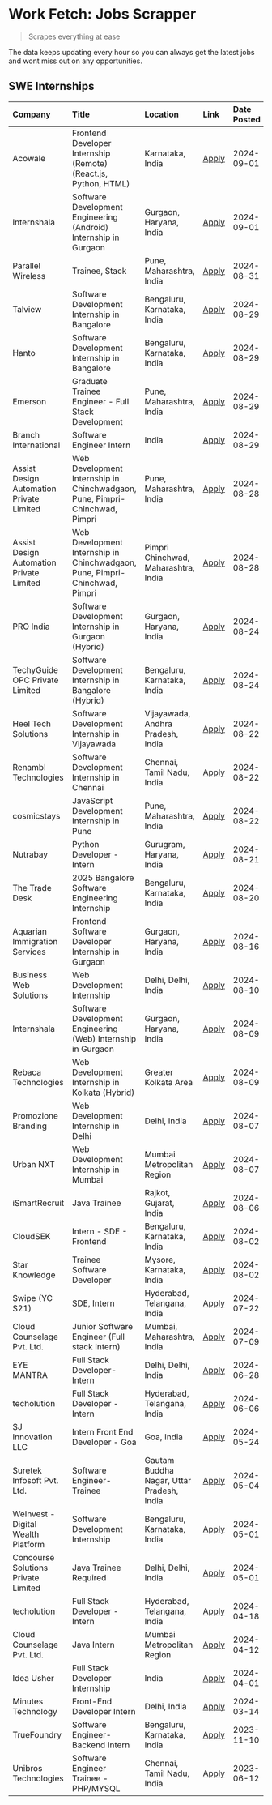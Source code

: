 # Work Fetch: Jobs Scrapper
> Scrapes everything at ease

The data keeps updating every hour so you can always get the latest jobs and wont miss out on any opportunities.

## SWE Internships
<!--START_SECTION:workfetch-->
| Company                                  | Title                                                                       | Location                                  | Link                                                                                                                                                                                                                                                                                                                     | Date Posted   |
|:-----------------------------------------|:----------------------------------------------------------------------------|:------------------------------------------|:-------------------------------------------------------------------------------------------------------------------------------------------------------------------------------------------------------------------------------------------------------------------------------------------------------------------------|:--------------|
| Acowale                                  | Frontend Developer Internship (Remote) (React.js, Python, HTML)             | Karnataka, India                          | [Apply](https://in.linkedin.com/jobs/view/frontend-developer-internship-remote-react-js-python-html-at-acowale-4014663920?position=5&pageNum=0&refId=nSu5h%2FRBjYAyDBppKKtgBw%3D%3D&trackingId=ni5SuXbbAyChpJgrt8iiIA%3D%3D&trk=public_jobs_jserp-result_search-card)                                                    | 2024-09-01    |
| Internshala                              | Software Development Engineering (Android) Internship in Gurgaon            | Gurgaon, Haryana, India                   | [Apply](https://in.linkedin.com/jobs/view/software-development-engineering-android-internship-in-gurgaon-at-internshala-4015471580?position=14&pageNum=0&refId=nSu5h%2FRBjYAyDBppKKtgBw%3D%3D&trackingId=vKh9gxXUartZYMiR25oAsA%3D%3D&trk=public_jobs_jserp-result_search-card)                                          | 2024-09-01    |
| Parallel Wireless                        | Trainee, Stack                                                              | Pune, Maharashtra, India                  | [Apply](https://in.linkedin.com/jobs/view/trainee-stack-at-parallel-wireless-3905689841?position=49&pageNum=0&refId=nSu5h%2FRBjYAyDBppKKtgBw%3D%3D&trackingId=jx2s%2F3N1WrxnVbbpk4r8TQ%3D%3D&trk=public_jobs_jserp-result_search-card)                                                                                   | 2024-08-31    |
| Talview                                  | Software Development Internship in Bangalore                                | Bengaluru, Karnataka, India               | [Apply](https://in.linkedin.com/jobs/view/software-development-internship-in-bangalore-at-talview-4012997749?position=6&pageNum=0&refId=nSu5h%2FRBjYAyDBppKKtgBw%3D%3D&trackingId=cMqKSPeVjgJ7r1AqMw1RPw%3D%3D&trk=public_jobs_jserp-result_search-card)                                                                 | 2024-08-29    |
| Hanto                                    | Software Development Internship in Bangalore                                | Bengaluru, Karnataka, India               | [Apply](https://in.linkedin.com/jobs/view/software-development-internship-in-bangalore-at-hanto-4013200427?position=9&pageNum=0&refId=nSu5h%2FRBjYAyDBppKKtgBw%3D%3D&trackingId=UmnaENFKhBX4PhOCwNkfYw%3D%3D&trk=public_jobs_jserp-result_search-card)                                                                   | 2024-08-29    |
| Emerson                                  | Graduate Trainee Engineer - Full Stack Development                          | Pune, Maharashtra, India                  | [Apply](https://in.linkedin.com/jobs/view/graduate-trainee-engineer-full-stack-development-at-emerson-4012695874?position=36&pageNum=0&refId=nSu5h%2FRBjYAyDBppKKtgBw%3D%3D&trackingId=0ZTX3VBOoIC%2Bd%2BImwPP6GA%3D%3D&trk=public_jobs_jserp-result_search-card)                                                        | 2024-08-29    |
| Branch International                     | Software Engineer Intern                                                    | India                                     | [Apply](https://in.linkedin.com/jobs/view/software-engineer-intern-at-branch-international-3360513601?position=43&pageNum=0&refId=nSu5h%2FRBjYAyDBppKKtgBw%3D%3D&trackingId=k5Ch26Z0NIUeWBBy%2BDDOFQ%3D%3D&trk=public_jobs_jserp-result_search-card)                                                                     | 2024-08-29    |
| Assist Design Automation Private Limited | Web Development Internship in Chinchwadgaon, Pune, Pimpri-Chinchwad, Pimpri | Pune, Maharashtra, India                  | [Apply](https://in.linkedin.com/jobs/view/web-development-internship-in-chinchwadgaon-pune-pimpri-chinchwad-pimpri-at-assist-design-automation-private-limited-4010147193?position=47&pageNum=0&refId=nSu5h%2FRBjYAyDBppKKtgBw%3D%3D&trackingId=tOJ%2FkxohAVxB2XmBh37VLg%3D%3D&trk=public_jobs_jserp-result_search-card) | 2024-08-28    |
| Assist Design Automation Private Limited | Web Development Internship in Chinchwadgaon, Pune, Pimpri-Chinchwad, Pimpri | Pimpri Chinchwad, Maharashtra, India      | [Apply](https://in.linkedin.com/jobs/view/web-development-internship-in-chinchwadgaon-pune-pimpri-chinchwad-pimpri-at-assist-design-automation-private-limited-4010142653?position=60&pageNum=0&refId=nSu5h%2FRBjYAyDBppKKtgBw%3D%3D&trackingId=t0m1QqP5Y8YtktT%2BM1VuTw%3D%3D&trk=public_jobs_jserp-result_search-card) | 2024-08-28    |
| PRO India                                | Software Development Internship in Gurgaon (Hybrid)                         | Gurgaon, Haryana, India                   | [Apply](https://in.linkedin.com/jobs/view/software-development-internship-in-gurgaon-hybrid-at-pro-india-4009587664?position=34&pageNum=0&refId=nSu5h%2FRBjYAyDBppKKtgBw%3D%3D&trackingId=Jmd4qEVkchL4M3y0cFZgDQ%3D%3D&trk=public_jobs_jserp-result_search-card)                                                         | 2024-08-24    |
| TechyGuide OPC Private Limited           | Software Development Internship in Bangalore (Hybrid)                       | Bengaluru, Karnataka, India               | [Apply](https://in.linkedin.com/jobs/view/software-development-internship-in-bangalore-hybrid-at-techyguide-opc-private-limited-4009591646?position=41&pageNum=0&refId=nSu5h%2FRBjYAyDBppKKtgBw%3D%3D&trackingId=Loa5MpxOKsqxkPPGs1Pcdg%3D%3D&trk=public_jobs_jserp-result_search-card)                                  | 2024-08-24    |
| Heel Tech Solutions                      | Software Development Internship in Vijayawada                               | Vijayawada, Andhra Pradesh, India         | [Apply](https://in.linkedin.com/jobs/view/software-development-internship-in-vijayawada-at-heel-tech-solutions-4007906692?position=26&pageNum=0&refId=nSu5h%2FRBjYAyDBppKKtgBw%3D%3D&trackingId=6jzqVbyZ1HIoNd86GKKDAQ%3D%3D&trk=public_jobs_jserp-result_search-card)                                                   | 2024-08-22    |
| Renambl Technologies                     | Software Development Internship in Chennai                                  | Chennai, Tamil Nadu, India                | [Apply](https://in.linkedin.com/jobs/view/software-development-internship-in-chennai-at-renambl-technologies-4007910299?position=32&pageNum=0&refId=nSu5h%2FRBjYAyDBppKKtgBw%3D%3D&trackingId=d1faMumzc9rp1eBXxAsMyQ%3D%3D&trk=public_jobs_jserp-result_search-card)                                                     | 2024-08-22    |
| cosmicstays                              | JavaScript Development Internship in Pune                                   | Pune, Maharashtra, India                  | [Apply](https://in.linkedin.com/jobs/view/javascript-development-internship-in-pune-at-cosmicstays-4007904825?position=48&pageNum=0&refId=nSu5h%2FRBjYAyDBppKKtgBw%3D%3D&trackingId=QK4RNypUgvhIWSHEOI75Lw%3D%3D&trk=public_jobs_jserp-result_search-card)                                                               | 2024-08-22    |
| Nutrabay                                 | Python Developer - Intern                                                   | Gurugram, Haryana, India                  | [Apply](https://in.linkedin.com/jobs/view/python-developer-intern-at-nutrabay-4003909226?position=29&pageNum=0&refId=nSu5h%2FRBjYAyDBppKKtgBw%3D%3D&trackingId=tOeQM51iNTIFYyhrBF5ukw%3D%3D&trk=public_jobs_jserp-result_search-card)                                                                                    | 2024-08-21    |
| The Trade Desk                           | 2025 Bangalore Software Engineering Internship                              | Bengaluru, Karnataka, India               | [Apply](https://in.linkedin.com/jobs/view/2025-bangalore-software-engineering-internship-at-the-trade-desk-3987456531?position=8&pageNum=0&refId=nSu5h%2FRBjYAyDBppKKtgBw%3D%3D&trackingId=9LIPns62zdDLf0i6A9u%2FHA%3D%3D&trk=public_jobs_jserp-result_search-card)                                                      | 2024-08-20    |
| Aquarian Immigration Services            | Frontend Software Developer Internship in Gurgaon                           | Gurgaon, Haryana, India                   | [Apply](https://in.linkedin.com/jobs/view/frontend-software-developer-internship-in-gurgaon-at-aquarian-immigration-services-4003119832?position=59&pageNum=0&refId=nSu5h%2FRBjYAyDBppKKtgBw%3D%3D&trackingId=RYlSHNnuRDTcGmoFIGO2bw%3D%3D&trk=public_jobs_jserp-result_search-card)                                     | 2024-08-16    |
| Business Web Solutions                   | Web Development Internship                                                  | Delhi, Delhi, India                       | [Apply](https://in.linkedin.com/jobs/view/web-development-internship-at-business-web-solutions-3997105289?position=53&pageNum=0&refId=nSu5h%2FRBjYAyDBppKKtgBw%3D%3D&trackingId=%2F%2BIaai5CPKYsjgkRCbUcww%3D%3D&trk=public_jobs_jserp-result_search-card)                                                               | 2024-08-10    |
| Internshala                              | Software Development Engineering (Web) Internship in Gurgaon                | Gurgaon, Haryana, India                   | [Apply](https://in.linkedin.com/jobs/view/software-development-engineering-web-internship-in-gurgaon-at-internshala-3997620471?position=3&pageNum=0&refId=nSu5h%2FRBjYAyDBppKKtgBw%3D%3D&trackingId=2Pbz7figd61fohymc2HxYw%3D%3D&trk=public_jobs_jserp-result_search-card)                                               | 2024-08-09    |
| Rebaca Technologies                      | Web Development Internship in Kolkata (Hybrid)                              | Greater Kolkata Area                      | [Apply](https://in.linkedin.com/jobs/view/web-development-internship-in-kolkata-hybrid-at-rebaca-technologies-3997621369?position=37&pageNum=0&refId=nSu5h%2FRBjYAyDBppKKtgBw%3D%3D&trackingId=gnnFe%2FeS6t9Ki5Db6CwRFA%3D%3D&trk=public_jobs_jserp-result_search-card)                                                  | 2024-08-09    |
| Promozione Branding                      | Web Development Internship in Delhi                                         | Delhi, India                              | [Apply](https://in.linkedin.com/jobs/view/web-development-internship-in-delhi-at-promozione-branding-3995559880?position=23&pageNum=0&refId=nSu5h%2FRBjYAyDBppKKtgBw%3D%3D&trackingId=prmX3BmT%2FId51TZIDlN3hA%3D%3D&trk=public_jobs_jserp-result_search-card)                                                           | 2024-08-07    |
| Urban NXT                                | Web Development Internship in Mumbai                                        | Mumbai Metropolitan Region                | [Apply](https://in.linkedin.com/jobs/view/web-development-internship-in-mumbai-at-urban-nxt-3995561641?position=57&pageNum=0&refId=nSu5h%2FRBjYAyDBppKKtgBw%3D%3D&trackingId=o8yCEA2ZM0vwqCQMIFTLcA%3D%3D&trk=public_jobs_jserp-result_search-card)                                                                      | 2024-08-07    |
| iSmartRecruit                            | Java Trainee                                                                | Rajkot, Gujarat, India                    | [Apply](https://in.linkedin.com/jobs/view/java-trainee-at-ismartrecruit-3992301825?position=27&pageNum=0&refId=nSu5h%2FRBjYAyDBppKKtgBw%3D%3D&trackingId=pCsKvuuEGRDI%2BimYr470PA%3D%3D&trk=public_jobs_jserp-result_search-card)                                                                                        | 2024-08-06    |
| CloudSEK                                 | Intern - SDE - Frontend                                                     | Bengaluru, Karnataka, India               | [Apply](https://in.linkedin.com/jobs/view/intern-sde-frontend-at-cloudsek-3991574495?position=20&pageNum=0&refId=nSu5h%2FRBjYAyDBppKKtgBw%3D%3D&trackingId=OQIQSOl8POrcyrTstgdu1w%3D%3D&trk=public_jobs_jserp-result_search-card)                                                                                        | 2024-08-02    |
| Star Knowledge                           | Trainee Software Developer                                                  | Mysore, Karnataka, India                  | [Apply](https://in.linkedin.com/jobs/view/trainee-software-developer-at-star-knowledge-3991516161?position=50&pageNum=0&refId=nSu5h%2FRBjYAyDBppKKtgBw%3D%3D&trackingId=cVHGUjAylP7EPVRF%2FU4vNA%3D%3D&trk=public_jobs_jserp-result_search-card)                                                                         | 2024-08-02    |
| Swipe (YC S21)                           | SDE, Intern                                                                 | Hyderabad, Telangana, India               | [Apply](https://in.linkedin.com/jobs/view/sde-intern-at-swipe-yc-s21-3980368092?position=54&pageNum=0&refId=nSu5h%2FRBjYAyDBppKKtgBw%3D%3D&trackingId=kT0rECzHvFwMO53%2FsseNtg%3D%3D&trk=public_jobs_jserp-result_search-card)                                                                                           | 2024-07-22    |
| Cloud Counselage Pvt. Ltd.               | Junior Software Engineer (Full stack Intern)                                | Mumbai, Maharashtra, India                | [Apply](https://in.linkedin.com/jobs/view/junior-software-engineer-full-stack-intern-at-cloud-counselage-pvt-ltd-3967725851?position=18&pageNum=0&refId=nSu5h%2FRBjYAyDBppKKtgBw%3D%3D&trackingId=E0z1eCm8OkvYMKfeV9tZCQ%3D%3D&trk=public_jobs_jserp-result_search-card)                                                 | 2024-07-09    |
| EYE MANTRA                               | Full Stack Developer- Intern                                                | Delhi, Delhi, India                       | [Apply](https://in.linkedin.com/jobs/view/full-stack-developer-intern-at-eye-mantra-3960988037?position=45&pageNum=0&refId=nSu5h%2FRBjYAyDBppKKtgBw%3D%3D&trackingId=lRPpaZAq%2FmXn8dzkw4seVg%3D%3D&trk=public_jobs_jserp-result_search-card)                                                                            | 2024-06-28    |
| techolution                              | Full Stack Developer - Intern                                               | Hyderabad, Telangana, India               | [Apply](https://in.linkedin.com/jobs/view/full-stack-developer-intern-at-techolution-3947911862?position=52&pageNum=0&refId=nSu5h%2FRBjYAyDBppKKtgBw%3D%3D&trackingId=lXujsmR4c7z5BmI3gMOywA%3D%3D&trk=public_jobs_jserp-result_search-card)                                                                             | 2024-06-06    |
| SJ Innovation LLC                        | Intern Front End Developer - Goa                                            | Goa, India                                | [Apply](https://in.linkedin.com/jobs/view/intern-front-end-developer-goa-at-sj-innovation-llc-3931678611?position=15&pageNum=0&refId=nSu5h%2FRBjYAyDBppKKtgBw%3D%3D&trackingId=sQy4hy0IbbKac3506IMyfw%3D%3D&trk=public_jobs_jserp-result_search-card)                                                                    | 2024-05-24    |
| Suretek Infosoft Pvt. Ltd.               | Software Engineer-Trainee                                                   | Gautam Buddha Nagar, Uttar Pradesh, India | [Apply](https://in.linkedin.com/jobs/view/software-engineer-trainee-at-suretek-infosoft-pvt-ltd-3916999948?position=38&pageNum=0&refId=nSu5h%2FRBjYAyDBppKKtgBw%3D%3D&trackingId=HLrFhoidI58cydq0o98sbw%3D%3D&trk=public_jobs_jserp-result_search-card)                                                                  | 2024-05-04    |
| WeInvest - Digital Wealth Platform       | Software Development Internship                                             | Bengaluru, Karnataka, India               | [Apply](https://in.linkedin.com/jobs/view/software-development-internship-at-weinvest-digital-wealth-platform-3912867225?position=2&pageNum=0&refId=nSu5h%2FRBjYAyDBppKKtgBw%3D%3D&trackingId=Nv0oB9nDRuP6x0syxgmDug%3D%3D&trk=public_jobs_jserp-result_search-card)                                                     | 2024-05-01    |
| Concourse Solutions Private Limited      | Java Trainee Required                                                       | Delhi, Delhi, India                       | [Apply](https://in.linkedin.com/jobs/view/java-trainee-required-at-concourse-solutions-private-limited-3912869388?position=13&pageNum=0&refId=nSu5h%2FRBjYAyDBppKKtgBw%3D%3D&trackingId=ikUBUaBR31vJkiDhl810Lw%3D%3D&trk=public_jobs_jserp-result_search-card)                                                           | 2024-05-01    |
| techolution                              | Full Stack Developer - Intern                                               | Hyderabad, Telangana, India               | [Apply](https://in.linkedin.com/jobs/view/full-stack-developer-intern-at-techolution-3904814977?position=58&pageNum=0&refId=nSu5h%2FRBjYAyDBppKKtgBw%3D%3D&trackingId=UYZmoKwtPIcdkP0tq8fnzQ%3D%3D&trk=public_jobs_jserp-result_search-card)                                                                             | 2024-04-18    |
| Cloud Counselage Pvt. Ltd.               | Java Intern                                                                 | Mumbai Metropolitan Region                | [Apply](https://in.linkedin.com/jobs/view/java-intern-at-cloud-counselage-pvt-ltd-3896025667?position=40&pageNum=0&refId=nSu5h%2FRBjYAyDBppKKtgBw%3D%3D&trackingId=s%2FWxCS5%2B%2FmCYjM4YyCv7WA%3D%3D&trk=public_jobs_jserp-result_search-card)                                                                          | 2024-04-12    |
| Idea Usher                               | Full Stack Developer Internship                                             | India                                     | [Apply](https://in.linkedin.com/jobs/view/full-stack-developer-internship-at-idea-usher-3879565540?position=24&pageNum=0&refId=nSu5h%2FRBjYAyDBppKKtgBw%3D%3D&trackingId=ZZSKMlT0Y2rE6HW6mIRQ7Q%3D%3D&trk=public_jobs_jserp-result_search-card)                                                                          | 2024-04-01    |
| Minutes Technology                       | Front-End Developer Intern                                                  | Delhi, India                              | [Apply](https://in.linkedin.com/jobs/view/front-end-developer-intern-at-minutes-technology-3853712549?position=22&pageNum=0&refId=nSu5h%2FRBjYAyDBppKKtgBw%3D%3D&trackingId=Z25M609T6YdLZ%2F4DufiZiw%3D%3D&trk=public_jobs_jserp-result_search-card)                                                                     | 2024-03-14    |
| TrueFoundry                              | Software Engineer-Backend Intern                                            | Bengaluru, Karnataka, India               | [Apply](https://in.linkedin.com/jobs/view/software-engineer-backend-intern-at-truefoundry-3779508170?position=42&pageNum=0&refId=nSu5h%2FRBjYAyDBppKKtgBw%3D%3D&trackingId=3TSe4nH1TrrvX0HM3v%2FcOg%3D%3D&trk=public_jobs_jserp-result_search-card)                                                                      | 2023-11-10    |
| Unibros Technologies                     | Software Engineer Trainee - PHP/MYSQL                                       | Chennai, Tamil Nadu, India                | [Apply](https://in.linkedin.com/jobs/view/software-engineer-trainee-php-mysql-at-unibros-technologies-3656599241?position=46&pageNum=0&refId=nSu5h%2FRBjYAyDBppKKtgBw%3D%3D&trackingId=Xk12Y99VBMxETuqvhxQffA%3D%3D&trk=public_jobs_jserp-result_search-card)                                                            | 2023-06-12    |
<!--END_SECTION:workfetch-->
